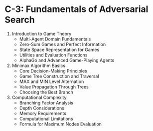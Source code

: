 # C-3: Fundamentals of Adversarial Search

1. Introduction to Game Theory
   - Multi-Agent Domain Fundamentals
   - Zero-Sum Games and Perfect Information
   - State Space Representation for Games
   - Utilities and Evaluation Functions
   - AlphaGo and Advanced Game-Playing Agents
2. Minimax Algorithm Basics
   - Core Decision-Making Principles
   - Game Tree Construction and Traversal
   - MAX and MIN Level Alternation
   - Value Propagation Through Trees
   - Choosing the Best Branch
3. Computational Complexity
   - Branching Factor Analysis
   - Depth Considerations
   - Memory Requirements
   - Computational Limitations
   - Formula for Maximum Nodes Evaluation